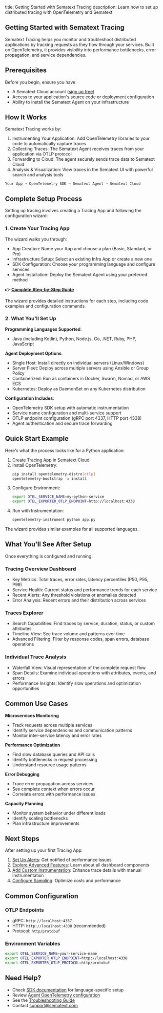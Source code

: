 title: Getting Started with Sematext Tracing
description: Learn how to set up distributed tracing with OpenTelemetry and Sematext

## Getting Started with Sematext Tracing

Sematext Tracing helps you monitor and troubleshoot distributed applications by tracking requests as they flow through your services. Built on OpenTelemetry, it provides visibility into performance bottlenecks, error propagation, and service dependencies.

## Prerequisites

Before you begin, ensure you have:

- A Sematext Cloud account ([sign up free](https://apps.sematext.com/ui/registration))
- Access to your application's source code or deployment configuration
- Ability to install the Sematext Agent on your infrastructure

## How It Works

Sematext Tracing works by:

1. Instrumenting Your Application: Add OpenTelemetry libraries to your code to automatically capture traces
2. Collecting Traces: The Sematext Agent receives traces from your application via OTLP protocol
3. Forwarding to Cloud: The agent securely sends trace data to Sematext Cloud
4. Analysis & Visualization: View traces in the Sematext UI with powerful search and analysis tools

```
Your App → OpenTelemetry SDK → Sematext Agent → Sematext Cloud
```

## Complete Setup Process

Setting up tracing involves creating a Tracing App and following the configuration wizard:

### 1. Create Your Tracing App
The wizard walks you through:

- App Creation: Name your App and choose a plan (Basic, Standard, or Pro)
- Infrastructure Setup: Select an existing Infra App or create a new one
- SDK Configuration: Choose your programming language and configure services
- Agent Installation: Deploy the Sematext Agent using your preferred method

**👉 [Complete Step-by-Step Guide](/docs/tracing/create-tracing-app/)**

The wizard provides detailed instructions for each step, including code examples and configuration commands.

### 2. What You'll Set Up

**Programming Languages Supported**:

- Java (including Kotlin), Python, Node.js, Go, .NET, Ruby, PHP, JavaScript

**Agent Deployment Options**:

- Single Host: Install directly on individual servers (Linux/Windows)
- Server Fleet: Deploy across multiple servers using Ansible or Group Policy  
- Containerized: Run as containers in Docker, Swarm, Nomad, or AWS ECS
- Kubernetes: Deploy as DaemonSet on any Kubernetes distribution

**Configuration Includes**:

- OpenTelemetry SDK setup with automatic instrumentation
- Service name configuration and multi-service support
- OTLP endpoint configuration (gRPC port 4337, HTTP port 4338)
- Agent authentication and secure trace forwarding

## Quick Start Example

Here's what the process looks like for a Python application:

1. Create Tracing App in Sematext Cloud
2. Install OpenTelemetry:
   ```bash
   pip install opentelemetry-distro[otlp]
   opentelemetry-bootstrap -a install
   ```
3. Configure Environment:
   ```bash
   export OTEL_SERVICE_NAME=my-python-service
   export OTEL_EXPORTER_OTLP_ENDPOINT=http://localhost:4338
   ```
4. Run with Instrumentation:
   ```bash
   opentelemetry-instrument python app.py
   ```

The wizard provides similar examples for all supported languages.

## What You'll See After Setup

Once everything is configured and running:

### Tracing Overview Dashboard
- Key Metrics: Total traces, error rates, latency percentiles (P50, P95, P99)
- Service Health: Current status and performance trends for each service
- Recent Alerts: Any threshold violations or anomalies detected
- Error Analysis: Recent errors and their distribution across services

### Traces Explorer
- Search Capabilities: Find traces by service, duration, status, or custom attributes
- Timeline View: See trace volume and patterns over time
- Advanced Filtering: Filter by response codes, span errors, database operations

### Individual Trace Analysis
- Waterfall View: Visual representation of the complete request flow
- Span Details: Examine individual operations with attributes, events, and errors
- Performance Insights: Identify slow operations and optimization opportunities

## Common Use Cases

**Microservices Monitoring**
- Track requests across multiple services
- Identify service dependencies and communication patterns
- Monitor inter-service latency and error rates

**Performance Optimization**
- Find slow database queries and API calls
- Identify bottlenecks in request processing
- Understand resource usage patterns

**Error Debugging**
- Trace error propagation across services
- See complete context when errors occur
- Correlate errors with performance issues

**Capacity Planning**
- Monitor system behavior under different loads
- Identify scaling bottlenecks
- Plan infrastructure improvements

## Next Steps

After setting up your first Tracing App:

1. [Set Up Alerts](/docs/tracing/alerts/creating-alerts/): Get notified of performance issues
2. [Explore Advanced Features](/docs/tracing/reports/overview/): Learn about all dashboard components
3. [Add Custom Instrumentation](/docs/tracing/sdks/): Enhance trace details with manual instrumentation
4. [Configure Sampling](/docs/tracing/sampling/): Optimize costs and performance

## Common Configuration

### OTLP Endpoints
- gRPC: `http://localhost:4337`
- HTTP: `http://localhost:4338` (recommended)
- Protocol: `http/protobuf`

### Environment Variables
```bash
export OTEL_SERVICE_NAME=your-service-name
export OTEL_EXPORTER_OTLP_ENDPOINT=http://localhost:4338
export OTEL_EXPORTER_OTLP_PROTOCOL=http/protobuf
```

## Need Help?

- Check [SDK documentation](/docs/tracing/sdks/) for language-specific setup
- Review [Agent OpenTelemetry configuration](/docs/agents/sematext-agent/opentelemetry/)
- See the [Troubleshooting Guide](/docs/tracing/troubleshooting/)
- Contact [support@sematext.com](mailto:support@sematext.com)